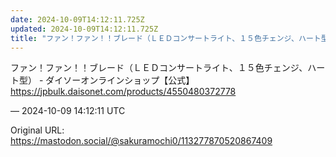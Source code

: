 ```yaml
---
date: 2024-10-09T14:12:11.725Z
updated: 2024-10-09T14:12:11.725Z
title: "ファン！ファン！！ブレード（ＬＥＤコンサートライト、１５色チェンジ、ハート型） [...]"
---
```


<p>ファン！ファン！！ブレード（ＬＥＤコンサートライト、１５色チェンジ、ハート型） - ダイソーオンラインショップ【公式】<br /><a href="https://jpbulk.daisonet.com/products/4550480372778" target="_blank" rel="nofollow noopener" translate="no"><span class="invisible">https://</span><span class="ellipsis">jpbulk.daisonet.com/products/4</span><span class="invisible">550480372778</span></a></p>

&mdash; 2024-10-09 14:12:11 UTC

Original URL: https://mastodon.social/@sakuramochi0/113277870520867409
